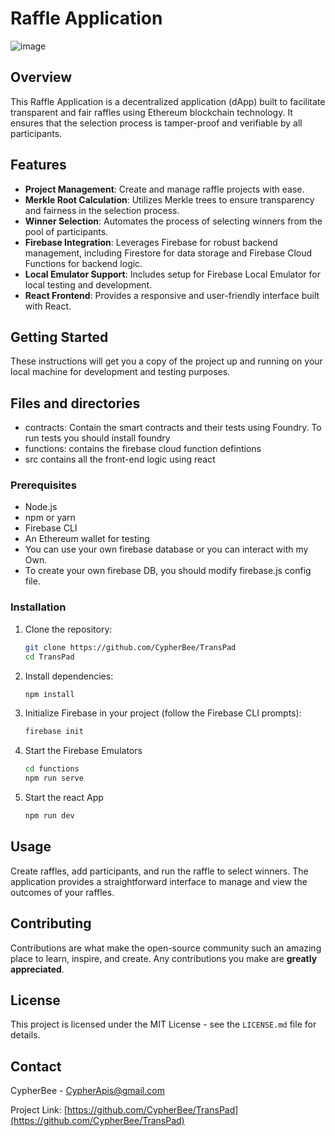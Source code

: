 # Raffle Application
![image](https://github.com/CypherBee/TransPad/assets/99687146/2dde75ba-7175-4e40-8201-109b7e5099b8)

## Overview

This Raffle Application is a decentralized application (dApp) built to facilitate transparent and fair raffles using Ethereum blockchain technology. It ensures that the selection process is tamper-proof and verifiable by all participants.

## Features

- **Project Management**: Create and manage raffle projects with ease.
- **Merkle Root Calculation**: Utilizes Merkle trees to ensure transparency and fairness in the selection process.
- **Winner Selection**: Automates the process of selecting winners from the pool of participants.
- **Firebase Integration**: Leverages Firebase for robust backend management, including Firestore for data storage and Firebase Cloud Functions for backend logic.
- **Local Emulator Support**: Includes setup for Firebase Local Emulator for local testing and development.
- **React Frontend**: Provides a responsive and user-friendly interface built with React.

## Getting Started

These instructions will get you a copy of the project up and running on your local machine for development and testing purposes.

## Files and directories
- contracts: Contain the smart contracts and their tests using Foundry. To run tests you should install foundry
- functions: contains the firebase cloud function defintions
- src contains all the front-end logic using react 

### Prerequisites

- Node.js
- npm or yarn
- Firebase CLI
- An Ethereum wallet for testing
- You can use your own firebase database or you can interact with my Own. 
- To create your own firebase DB, you should modify firebase.js config file.

### Installation

1. Clone the repository:
   ```bash
   git clone https://github.com/CypherBee/TransPad
   cd TransPad

2. Install dependencies:
    ```bash
    npm install

3. Initialize Firebase in your project (follow the Firebase CLI prompts):
    ```bash
    firebase init

4. Start the Firebase Emulators
    ```bash
    cd functions
    npm run serve

5. Start the react App
    ```bash
    npm run dev

## Usage

Create raffles, add participants, and run the raffle to select winners. The application provides a straightforward interface to manage and view the outcomes of your raffles.

## Contributing

Contributions are what make the open-source community such an amazing place to learn, inspire, and create. Any contributions you make are **greatly appreciated**.

## License

This project is licensed under the MIT License - see the `LICENSE.md` file for details.

## Contact

CypherBee - CypherApis@gmail.com

Project Link: [https://github.com/CypherBee/TransPad](https://github.com/CypherBee/TransPad)
